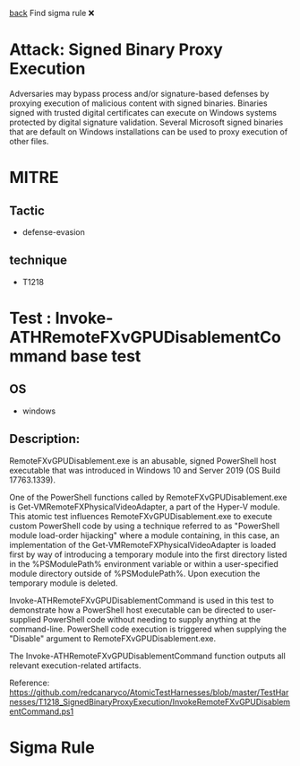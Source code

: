 
[back](../index.md)
Find sigma rule :x: 

# Attack: Signed Binary Proxy Execution 

Adversaries may bypass process and/or signature-based defenses by proxying execution of malicious content with signed binaries. Binaries signed with trusted digital certificates can execute on Windows systems protected by digital signature validation. Several Microsoft signed binaries that are default on Windows installations can be used to proxy execution of other files.

# MITRE
## Tactic
  - defense-evasion


## technique
  - T1218


# Test : Invoke-ATHRemoteFXvGPUDisablementCommand base test
## OS
  - windows


## Description:
RemoteFXvGPUDisablement.exe is an abusable, signed PowerShell host executable that was introduced in Windows 10 and Server 2019 (OS Build 17763.1339).

One of the PowerShell functions called by RemoteFXvGPUDisablement.exe is Get-VMRemoteFXPhysicalVideoAdapter, a part of the Hyper-V module. This atomic test influences RemoteFXvGPUDisablement.exe to execute custom PowerShell code by using a technique referred to as "PowerShell module load-order hijacking" where a module containing, in this case, an implementation of the Get-VMRemoteFXPhysicalVideoAdapter is loaded first by way of introducing a temporary module into the first directory listed in the %PSModulePath% environment variable or within a user-specified module directory outside of %PSModulePath%. Upon execution the temporary module is deleted.

Invoke-ATHRemoteFXvGPUDisablementCommand is used in this test to demonstrate how a PowerShell host executable can be directed to user-supplied PowerShell code without needing to supply anything at the command-line. PowerShell code execution is triggered when supplying the "Disable" argument to RemoteFXvGPUDisablement.exe.

The Invoke-ATHRemoteFXvGPUDisablementCommand function outputs all relevant execution-related artifacts.

Reference: https://github.com/redcanaryco/AtomicTestHarnesses/blob/master/TestHarnesses/T1218_SignedBinaryProxyExecution/InvokeRemoteFXvGPUDisablementCommand.ps1


# Sigma Rule

